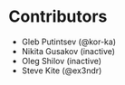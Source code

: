 # Contributors
* Gleb Putintsev (@kor-ka)
* Nikita Gusakov (inactive)
* Oleg Shilov (inactive)
* Steve Kite (@ex3ndr)
